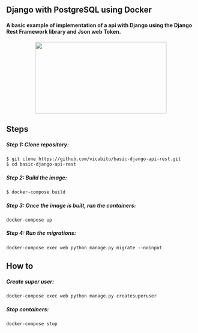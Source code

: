 ## Django with PostgreSQL using Docker

#### A basic example of implementation of a api with Django using the Django Rest Framework library and Json web Token.

<p align="center">
  <img src="https://raw.githubusercontent.com/pydanny/pydanny.github.com/master/static/drf.png" width="350" height="190" />
</p>

Steps
---

##### Step 1: Clone repository:
    $ git clone https://github.com/vicabitu/basic-django-api-rest.git
    $ cd basic-django-api-rest

##### Step 2: Build the image:
    $ docker-compose build

##### Step 3: Once the image is built, run the containers:
    docker-compose up

##### Step 4: Run the migrations:
    docker-compose exec web python manage.py migrate --noinput


How to
---

##### Create super user:
    docker-compose exec web python manage.py createsuperuser

##### Stop containers:
    docker-compose stop